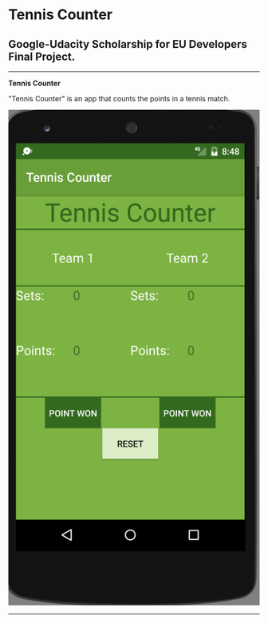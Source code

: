 # **Tennis Counter**

## Google-Udacity Scholarship for EU Developers Final Project.

---

**Tennis Counter**

"Tennis Counter" is an app that counts the points in a tennis match.


[//]: # (Images)

[image1]: ./images/Image1.png "Image 1"

![image1]

---


